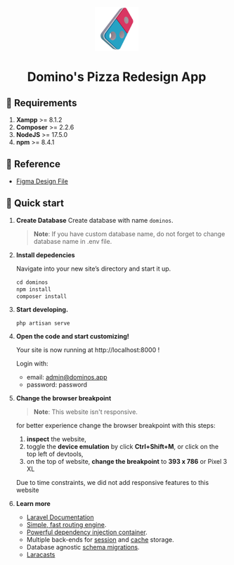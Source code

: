 <p align="center">
    <img alt="Domino's Pizza 3d Logo" src="./public/Logo3D.png" width="100" />
</p>
<h1 align="center">
  Domino's Pizza Redesign App
</h1>

## 🧾 Requirements

1.  **Xampp** >= 8.1.2
2.  **Composer** >= 2.2.6
3.  **NodeJS** >= 17.5.0
4.  **npm** >= 8.4.1

## 🔱 Reference

-   [Figma Design File](https://www.figma.com/file/YfJdoFida9cy8DoIhMDbLh/Domino-s-Redesign-File)

## 🚀 Quick start

1. **Create Database**
   Create database with name `dominos`.

    > **Note**: If you have custom database name, do not forget to change database name in .env file.

2. **Install depedencies**

    Navigate into your new site’s directory and start it up.

    ```shell
    cd dominos
    npm install
    composer install
    ```

3. **Start developing.**

    ```shell
    php artisan serve
    ```

4. **Open the code and start customizing!**

    Your site is now running at http://localhost:8000 !

    Login with:

    - email: admin@dominos.app
    - password: password

5. **Change the browser breakpoint**

    > **Note**: This website isn't responsive.

    for better experience change the browser breakpoint with this steps:

    1. **inspect** the website,
    2. toggle the **device emulation** by click **Ctrl+Shift+M**, or click on the top left of devtools,
    3. on the top of website, **change the breakpoint** to **393 x 786** or Pixel 3 XL

    Due to time constraints, we did not add responsive features to this website

6. **Learn more**

    - [Laravel Documentation](https://laravel.com/docs)
    - [Simple, fast routing engine](https://laravel.com/docs/routing).
    - [Powerful dependency injection container](https://laravel.com/docs/container).
    - Multiple back-ends for [session](https://laravel.com/docs/session) and [cache](https://laravel.com/docs/cache) storage.
    - Database agnostic [schema migrations](https://laravel.com/docs/migrations).
    - [Laracasts](https://laracasts.com)
